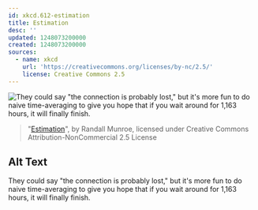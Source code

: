 ```yaml
---
id: xkcd.612-estimation
title: Estimation
desc: ''
updated: 1248073200000
created: 1248073200000
sources:
  - name: xkcd
    url: 'https://creativecommons.org/licenses/by-nc/2.5/'
    license: Creative Commons 2.5
---
```

![They could say "the connection is probably lost," but it's more fun to do naive time-averaging to give you hope that if you wait around for 1,163 hours, it will finally finish.](https://imgs.xkcd.com/comics/estimation.png)
> "[Estimation](https://xkcd.com/612/)", by Randall Munroe, licensed under Creative Commons Attribution-NonCommercial 2.5 License

## Alt Text
They could say "the connection is probably lost," but it's more fun to do naive time-averaging to give you hope that if you wait around for 1,163 hours, it will finally finish.
